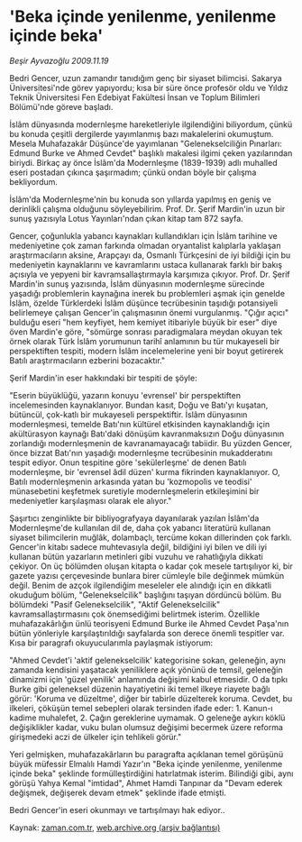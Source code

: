 # 'Beka içinde yenilenme, yenilenme içinde beka'

*Beşir Ayvazoğlu 2009.11.19*

<tr><td class="metin" colspan="2" style="padding-top: 20px; padding-left: 5px; ">Bedri Gencer, uzun zamandır tanıdığım genç bir siyaset bilimcisi. Sakarya Üniversitesi'nde görev yapıyordu; kısa bir süre önce profesör oldu ve Yıldız Teknik Üniversitesi Fen Edebiyat Fakültesi İnsan ve Toplum Bilimleri Bölümü'nde göreve başladı.</td></tr><tr><td class="metin" colspan="2" style="padding-top: 20px; padding-left: 5px; "><p> İslâm dünyasında modernleşme hareketleriyle ilgilendiğini biliyordum, çünkü bu konuda çeşitli dergilerde yayımlanmış bazı makalelerini okumuştum. Mesela Muhafazakâr Düşünce'de yayımlanan "Gelenekselciliğin Pınarları: Edmund Burke ve Ahmed Cevdet" başlıklı makalesi ilgimi çeken yazılarından biriydi. Birkaç ay önce İslâm'da Modernleşme (1839-1939) adlı muhalled eseri postadan çıkınca şaşırmadım; çünkü ondan böyle bir çalışma bekliyordum.
<p>İslâm'da Modernleşme'nin bu konuda son yıllarda yapılmış en geniş ve derinlikli çalışma olduğunu söyleyebilirim. Prof. Dr. Şerif Mardin'in uzun bir sunuş yazısıyla Lotus Yayınları'ndan çıkan kitap tam 872 sayfa.
<p>Gencer, çoğunlukla yabancı kaynakları kullandıkları için İslâm tarihine ve medeniyetine çok zaman farkında olmadan oryantalist kalıplarla yaklaşan araştırmacıların aksine, Arapçayı da, Osmanlı Türkçesini de iyi bildiği için bu medeniyetin kaynaklarını ve kavramlarını ustaca kullanarak farklı bir bakış açısıyla ve yepyeni bir kavramsallaştırmayla karşımıza çıkıyor. Prof. Dr. Şerif Mardin'in sunuş yazısında, İslâm dünyasının modernleşme sürecinde yaşadığı problemlerin kaynağına inerek bu problemleri aşmak için genelde İslâm, özelde Türklerdeki İslâm düşünce tecrübesinin taşıdığı potansiyeli belirlemeye çalışan Gencer'in çalışmasının önemi vurgulanmış. "Çığır açıcı" bulduğu eseri "hem keyfiyet, hem kemiyet itibariyle büyük bir eser" diye öven Mardin'e göre, "sömürge sonrası paradigmalara meydan okuyan tek örnek olarak Türk İslâm yorumunun tarihî anlamının bu tür mukayeseli bir perspektiften tespiti, modern İslâm incelemelerine yeni bir boyut getirerek Batılı araştırmacıların ezberini bozacaktır."
<p>Şerif Mardin'in eser hakkındaki bir tespiti de şöyle:
<p>"Eserin büyüklüğü, yazarın konuyu 'evrensel' bir perspektiften incelemesinden kaynaklanıyor. Bundan kasıt, Doğu ve Batı'yı kuşatan, bütüncül, çok-katlı bir mukayeseli perspektiftir. İslâm dünyasının modernleşmesi, temelde Batı'nın kültürel etkisinden kaynaklandığı için akültürasyon kaynağı Batı'daki dönüşüm kavranmaksızın Doğu dünyasının zorlandığı modernleşmenin de kavranamayacağı tabiidir. Bu yüzden Gencer, önce bizzat Batı'nın yaşadığı modernleşme tecrübesinin mukadderatını tespit ediyor. Onun tespitine göre 'sekülerleşme' de denen Batılı modernleşme, bir 'evrensel âdil düzen' kurma fikrinden kaynaklanıyor. O, Batılı modernleşmenin arkasında yatan bu 'kozmopolis ve teodisi' münasebetini keşfetmek suretiyle modernleşmelerin etkileşimini bir medeniyetler karşılaşması olarak ele alıyor."
<p>Şaşırtıcı zenginlikte bir bibliyografyaya dayanılarak yazılan İslâm'da Modernleşme'de kullanılan dil de, daha çok yabancı literatürü kullanan siyaset bilimcilerin muğlâk, dolambaçlı, tercüme kokan dillerinden çok farklı. Gencer'in kitabı sadece muhtevasıyla değil, bildiğini iyi bilen ve dili iyi kullanan bütün yazarların metinleri gibi vuzuhu ve rahatlığıyla dikkati çekiyor. On üç bölümden oluşan kitapta o kadar çok mesele tartışılıyor ki, bir gazete yazısı çerçevesinde bunlara birer cümleyle bile değinmek mümkün değil. Benim de azçok ilgilendiğim meseleler ele alındığı için en dikkatli okuduğum bölüm, "Gelenekselcilik" başlığını taşıyan dördüncü bölüm. Bu bölümdeki "Pasif Gelenekselcilik", "Aktif Gelenekselcilik" kavramsallaştırmasını çok önemsediğimi belirtmek isterim. Özellikle muhafazakârlığın ünlü teorisyeni Edmund Burke ile Ahmed Cevdet Paşa'nın bütün yönleriyle karşılaştırıldığı sayfalarda son derece önemli tespitler var. Kısa bir paragrafı okuyucularımla paylaşmak istiyorum:
<p>"Ahmed Cevdet'i 'aktif gelenekselcilik' kategorisine sokan, geleneğin, aynı zamanda kendisini yaşatacak yeniliklere açık yönünü de temsil, geleneğin dinamizmi için 'güzel yenilik' anlamında değişimi kabul etmesidir. O da tıpkı Burke gibi geleneksel düzenin hayatiyetini iki temel ilkeye riayete bağlı görür: 'Koruma ve düzeltme', diğer bir tabirle düzelterek koruma. Cevdet, bu ilkeleri, çöküşün temel sebepleri olarak tersinden ifade eder: 1. Kanun-ı kadime muhalefet, 2. Çağın gereklerine uymamak. O geleneğe aykırı köklü değişiklikler kadar, vuku bulan olumsuz değişimi becermek üzere reforma girişmedeki aczi de ülkeler için tehlikeli görür."
<p>Yeri gelmişken, muhafazakârların bu paragrafta açıklanan temel görüşünü büyük müfessir Elmalılı Hamdi Yazır'ın "Beka içinde yenilenme, yenilenme içinde beka" şeklinde formülleştirdiğini hatırlatmak isterim. Bilindiği gibi, aynı görüşü Yahya Kemal "imtidad", Ahmet Hamdi Tanpınar da "Devam ederek değişmek, değişerek devam etmek" şeklinde ifade etmişti. 
<p>Bedri Gencer'in eseri okunmayı ve tartışılmayı hak ediyor.. <br/></p></p></p></p></p></p></p></p></p></td></tr>

Kaynak: [zaman.com.tr](http://zaman.com.tr/yazar.do?yazino=917569), [web.archive.org (arşiv bağlantısı)](http://web.archive.org/web/20100131135801/http://www.zaman.com.tr:80/yazar.do?yazino=917569)
